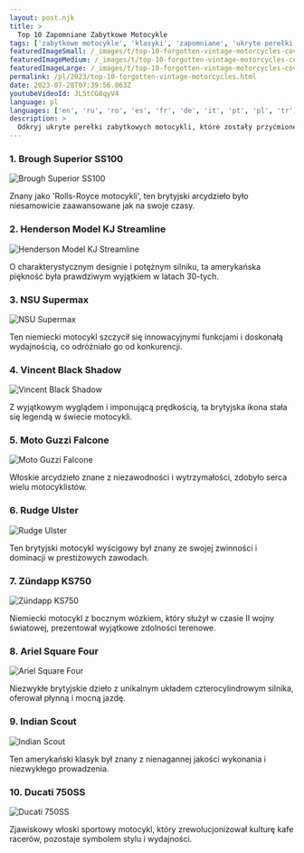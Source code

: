 ```yaml
---
layout: post.njk
title: >
  Top 10 Zapomniane Zabytkowe Motocykle
tags: ['zabytkowe motocykle', 'klasyki', 'zapomniane', 'ukryte perełki', 'historyczne']
featuredImageSmall: /_images/t/top-10-forgotten-vintage-motorcycles-cover-pl-small.webp
featuredImageMedium: /_images/t/top-10-forgotten-vintage-motorcycles-cover-pl-medium.webp
featuredImageLarge: /_images/t/top-10-forgotten-vintage-motorcycles-cover-pl-large.webp
permalink: /pl/2023/top-10-forgotten-vintage-motorcycles.html
date: 2023-07-28T07:39:56.063Z
youtubeVideoId: JL5tCG8qyV4
language: pl
languages: ['en', 'ru', 'ro', 'es', 'fr', 'de', 'it', 'pt', 'pl', 'tr']
description: >
  Odkryj ukryte perełki zabytkowych motocykli, które zostały przyćmione przez popularne modele. Te zapomniane klasyki posiadają unikalny urok i historyczne znaczenie.
---
```


### 1. Brough Superior SS100

![Brough Superior SS100](/_images/2/2b4a80e47857788e25d5656c5967c7cb-medium.webp)

Znany jako 'Rolls-Royce motocykli', ten brytyjski arcydzieło było niesamowicie zaawansowane jak na swoje czasy.

### 2. Henderson Model KJ Streamline

![Henderson Model KJ Streamline](/_images/2/2274f6c8220cd51e759f29bc606898ed-medium.webp)

O charakterystycznym designie i potężnym silniku, ta amerykańska piękność była prawdziwym wyjątkiem w latach 30-tych.

### 3. NSU Supermax

![NSU Supermax](/_images/6/66a0baafdb29308e55aeb17d8c80ee5e-medium.webp)

Ten niemiecki motocykl szczycił się innowacyjnymi funkcjami i doskonałą wydajnością, co odróżniało go od konkurencji.

### 4. Vincent Black Shadow

![Vincent Black Shadow](/_images/a/a2b9cf2dc59f1cb442c3773dbac2cfde-medium.webp)

Z wyjątkowym wyglądem i imponującą prędkością, ta brytyjska ikona stała się legendą w świecie motocykli.

### 5. Moto Guzzi Falcone

![Moto Guzzi Falcone](/_images/7/71becefa5a04380ed17ce4b49bbbf662-medium.webp)

Włoskie arcydzieło znane z niezawodności i wytrzymałości, zdobyło serca wielu motocyklistów.

### 6. Rudge Ulster

![Rudge Ulster](/_images/f/f52c0851f28f5a679419a687d801914c-medium.webp)

Ten brytyjski motocykl wyścigowy był znany ze swojej zwinności i dominacji w prestiżowych zawodach.

### 7. Zündapp KS750

![Zündapp KS750](/_images/0/0d1d20500e56ccd65505d5b6f52fcd93-medium.webp)

Niemiecki motocykl z bocznym wózkiem, który służył w czasie II wojny światowej, prezentował wyjątkowe zdolności terenowe.

### 8. Ariel Square Four

![Ariel Square Four](/_images/9/9be0d40a55d7707ac1187bafef56b0b7-medium.webp)

Niezwykłe brytyjskie dzieło z unikalnym układem czterocylindrowym silnika, oferował płynną i mocną jazdę.

### 9. Indian Scout

![Indian Scout](/_images/c/cfe2d18fafaaf0ff6ec215d53fca1e47-medium.webp)

Ten amerykański klasyk był znany z nienagannej jakości wykonania i niezwykłego prowadzenia.

### 10. Ducati 750SS

![Ducati 750SS](/_images/2/23d8fc002fe20b9ceb5c61a7ddbd809f-medium.webp)

Zjawiskowy włoski sportowy motocykl, który zrewolucjonizował kulturę kafe racerów, pozostaje symbolem stylu i wydajności.

